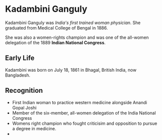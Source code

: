 # Kadambini Ganguly

Kadambini Ganguly was _India's first trained woman physician_. She graduated from Medical College of Bengal in 1886. 

She was also a women-rights champion and was one of the all-women delegation of the 1889 **Indian National Congress**.

## Early Life

Kadambini was born on July 18, 1861 in Bhagal, British India, now Bangladesh.

## Recognition

- First Indian woman to practice western medicine alongside Anandi Gopal Joshi
- Member of the six-member, all-women delegation of the India National Congress
- Womens right champion who fought criticisim and opposition to pursue a degree in medicine.
- 
